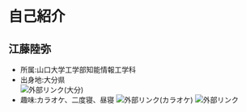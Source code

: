 # 自己紹介<br>
## 江藤陸弥<br>
* 所属:山口大学工学部知能情報工学科<br>
* 出身地:大分県<br>
![外部リンク(大分)](https://4.bp.blogspot.com/-sdgb1Lt4VTw/VUIHux7F4LI/AAAAAAAAtSo/F-k0FlVKN-Y/s800/8_kyuusyuu5_ooita.png)
* 趣味:カラオケ、二度寝、昼寝
![外部リンク(カラオケ)](https://4.bp.blogspot.com/-n2rQ_SWclYs/WGCxSn-KkAI/AAAAAAABAp0/jBCq6quYvr0RAtMimWqfH3snQ9iNbzWtwCLcB/s800/karaoke_nessyou.png)
![外部リンク](https://2.bp.blogspot.com/-kMqEF2KQ_xs/WWNA51i4hDI/AAAAAAABFYA/LBcefmN7lo4wNscwy0u-8aZgA8mkRnb2gCLcBGAs/s800/smartphone_neochi.png)

